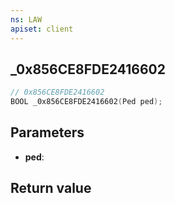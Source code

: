 ```yaml
---
ns: LAW
apiset: client
---
```

## _0x856CE8FDE2416602

```c
// 0x856CE8FDE2416602
BOOL _0x856CE8FDE2416602(Ped ped);
```


## Parameters
* **ped**:

## Return value

